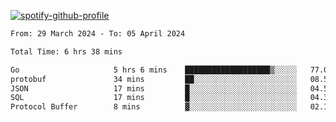 [![spotify-github-profile](https://spotify-github-profile.vercel.app/api/view?uid=313pysyt3uxkjdidtiuvzf7nrnnu&cover_image=true&theme=natemoo-re&show_offline=false&background_color=121212&interchange=false&bar_color=53b14f&bar_color_cover=false)](https://spotify-github-profile.vercel.app/api/view?uid=313pysyt3uxkjdidtiuvzf7nrnnu&redirect=true)

<!--START_SECTION:waka-->

```txt
From: 29 March 2024 - To: 05 April 2024

Total Time: 6 hrs 38 mins

Go                     5 hrs 6 mins    ███████████████████▒░░░░░   77.07 %
protobuf               34 mins         ██░░░░░░░░░░░░░░░░░░░░░░░   08.54 %
JSON                   17 mins         █░░░░░░░░░░░░░░░░░░░░░░░░   04.50 %
SQL                    17 mins         █░░░░░░░░░░░░░░░░░░░░░░░░   04.33 %
Protocol Buffer        8 mins          ▓░░░░░░░░░░░░░░░░░░░░░░░░   02.12 %
```

<!--END_SECTION:waka-->